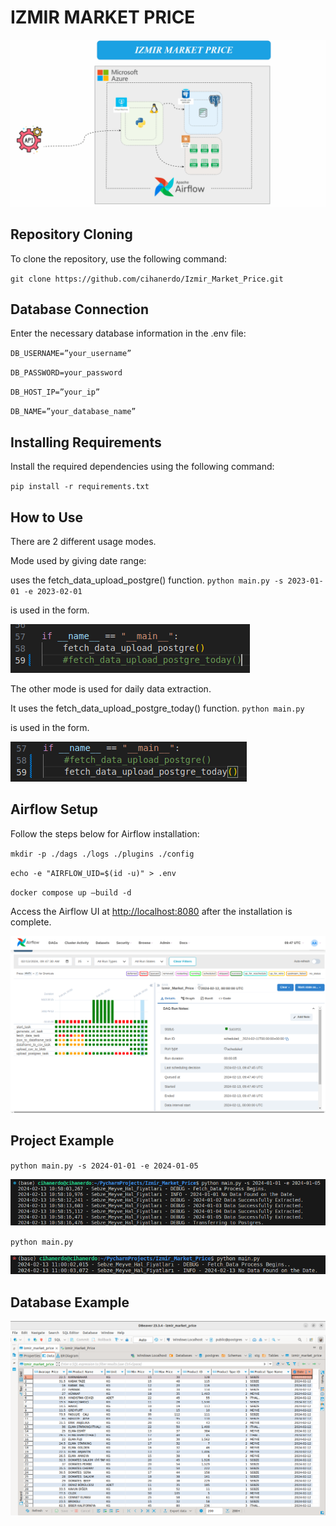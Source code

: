 # IZMIR MARKET PRICE

![Untitled](README/Untitled.gif)

## Repository Cloning


To clone the repository, use the following command:


`git clone https://github.com/cihanerdo/Izmir_Market_Price.git`

## Database Connection

Enter the necessary database information in the .env file:

`DB_USERNAME=”your_username”`

`DB_PASSWORD=your_password`

`DB_HOST_IP=”your_ip”`

`DB_NAME=”your_database_name”`

## Installing Requirements

Install the required dependencies using the following command:

`pip install -r requirements.txt`

## How to Use

There are 2 different usage modes.

Mode used by giving date range:

uses the fetch_data_upload_postgre() function.
`python main.py -s 2023-01-01 -e 2023-02-01`

is used in the form.

![Untitled](README/Untitled.png)

The other mode is used for daily data extraction.

It uses the fetch_data_upload_postgre_today() function.
`python main.py`

is used in the form.

![Untitled](README/Untitled%201.png)

## Airflow Setup

Follow the steps below for Airflow installation:

`mkdir -p ./dags ./logs ./plugins ./config`

`echo -e "AIRFLOW_UID=$(id -u)" > .env`

`docker compose up —build -d`

Access the Airflow UI at [http://localhost:8080](http://localhost:8080/) after the installation is complete.


![Untitled](README/Untitled%202.png)

## **Project Example**

`python main.py -s 2024-01-01 -e 2024-01-05`

![Untitled](README/Untitled%203.png)

`python main.py`

![Untitled](README/Untitled%204.png)

## Database Example


![Untitled](README/Untitled%205.png)

